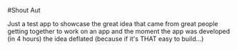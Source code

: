 #Shout Aut

Just a test app to showcase the great idea that came from great people getting together to work on an app and the moment the app was developed (in 4 hours) the idea deflated (because if it's THAT easy to build...)